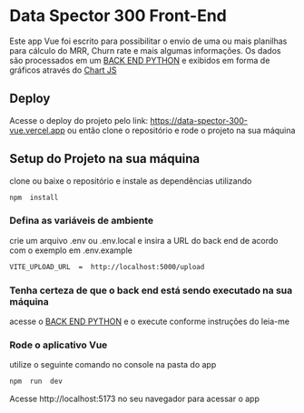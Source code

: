 # Data Spector 300 Front-End

 Este app Vue foi escrito para possibilitar o envio de uma ou mais planilhas para cálculo do MRR, Churn rate e mais algumas informações. Os dados são processados em um [BACK END PYTHON](https://github.com/mateus-gotardi/data-spector-300-python) e exibidos em forma de gráficos através do [Chart JS](https://www.chartjs.org)

## Deploy
Acesse o deploy do projeto pelo link: https://data-spector-300-vue.vercel.app
ou então clone o repositório e rode o projeto na sua máquina

## Setup do Projeto na sua máquina
clone ou baixe o repositório e instale as dependências utilizando
  

```sh
npm  install
```
### Defina as variáveis de ambiente
crie um arquivo .env ou .env.local e insira a URL do back end de acordo com o exemplo em .env.example

```sh
VITE_UPLOAD_URL  =  http://localhost:5000/upload
```
### Tenha certeza de que o back end está sendo executado na sua máquina
acesse o  [BACK END PYTHON](https://github.com/mateus-gotardi/data-spector-300-python)  e o execute conforme instruções do leia-me
### Rode o aplicativo Vue
utilize o seguinte comando no console na pasta do app
```sh
npm  run  dev
```
Acesse http://localhost:5173 no seu navegador para acessar o app